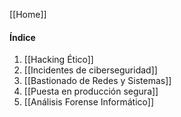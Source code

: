 [[Home]]
#### Índice
1. [[Hacking Ético]]
2. [[Incidentes de ciberseguridad]]
3. [[Bastionado de Redes y Sistemas]]
4. [[Puesta en producción segura]]
5. [[Análisis Forense Informático]]
